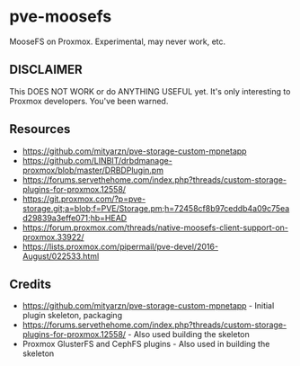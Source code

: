 # pve-moosefs
MooseFS on Proxmox. Experimental, may never work, etc.

## DISCLAIMER
This DOES NOT WORK or do ANYTHING USEFUL yet. It's only interesting to Proxmox developers. You've been warned.

## Resources

* https://github.com/mityarzn/pve-storage-custom-mpnetapp
* https://github.com/LINBIT/drbdmanage-proxmox/blob/master/DRBDPlugin.pm
* https://forums.servethehome.com/index.php?threads/custom-storage-plugins-for-proxmox.12558/
* https://git.proxmox.com/?p=pve-storage.git;a=blob;f=PVE/Storage.pm;h=72458cf8b97ceddb4a09c75ead29839a3effe071;hb=HEAD
* https://forum.proxmox.com/threads/native-moosefs-client-support-on-proxmox.33922/
* https://lists.proxmox.com/pipermail/pve-devel/2016-August/022533.html

## Credits

* https://github.com/mityarzn/pve-storage-custom-mpnetapp - Initial plugin skeleton, packaging
* https://forums.servethehome.com/index.php?threads/custom-storage-plugins-for-proxmox.12558/ - Also used building the skeleton
* Proxmox GlusterFS and CephFS plugins - Also used in building the skeleton

